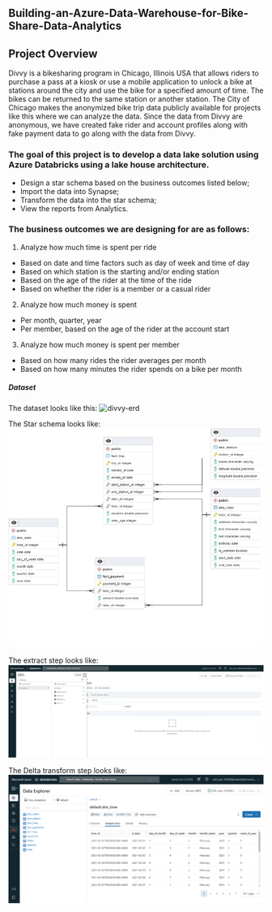 ## Building-an-Azure-Data-Warehouse-for-Bike-Share-Data-Analytics

## Project Overview

Divvy is a bikesharing program in Chicago, Illinois USA that allows riders to purchase a pass at a kiosk or use a mobile application to unlock a bike at stations around the city and use the bike for a specified amount of time. The bikes can be returned to the same station or another station. The City of Chicago makes the anonymized bike trip data publicly available for projects like this where we can analyze the data. Since the data from Divvy are anonymous, we have created fake rider and account profiles along with fake payment data to go along with the data from Divvy.

### The goal of this project is to develop a data lake solution using Azure Databricks using a lake house architecture.

- Design a star schema based on the business outcomes listed below;
- Import the data into Synapse;
- Transform the data into the star schema;
- View the reports from Analytics.


### The business outcomes we are designing for are as follows:

1. Analyze how much time is spent per ride
- Based on date and time factors such as day of week and time of day
- Based on which station is the starting and/or ending station
- Based on the age of the rider at the time of the ride
- Based on whether the rider is a member or a casual rider
2. Analyze how much money is spent
- Per month, quarter, year
- Per member, based on the age of the rider at the account start
3. Analyze how much money is spent per member
- Based on how many rides the rider averages per month
- Based on how many minutes the rider spends on a bike per month


##### Dataset

The dataset looks like this:
![divvy-erd](https://video.udacity-data.com/topher/2022/February/6205b1d2_divvy-erd/divvy-erd.png)

The Star schema looks like:
![star_schema](./star_schema.jpeg)

The extract step looks like:
![star_schema](./extract_img.jpeg)

The Delta transform step looks like:
![star_schema](./delta_transform.png)
